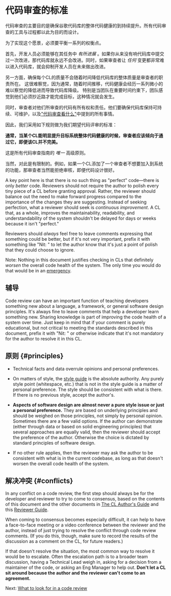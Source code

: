 # 代码审查的标准



代码审查的主要目的是确保谷歌代码库的整体代码健康的到持续提升。所有代码审查的工具与过程都以此为目的而设计。

为了实现这个愿景，必须要平衡一系列的权衡点。

首先，开发人员必须能够在其任务中 _有所进展_ 。如果你从来没有响代码库中提交过一次改进，那代码库就永远不会改进。同时，如果审查者让 _任何_ 变更都非常难以进入代码库，就会抑制开发人员在未来做出改进。

另一方面，确保每个CL的质量不会随着时间降低代码库的整体质量是审查者的职责所在。
这很难察觉，因为通常，随着时间推移，代码健康会经历一系列微小的难以察觉的降低进而导致代码库降级。
特别是当团队在重要时间约束下，团队感觉到他们必须抄近路才能完成目标，这种情况就会发生。

同时，审查者对他们所审查的代码有所有权和责任。他们要确保代码库保持可持续、可维护，以及["代码审查看什么"](looking-for.md)中提到的所有事情。

因此，我们采用如下规则做为我们期望代码评审的标准：

**通常，当某个CL能明显提升目标系统整体代码健康的时候，审查者应该倾向于通过它，即便该CL并不完美。**

这是所有代码审查指南的 _唯一_ 高级原则。

当然，对此是有限制的。例如，如果一个CL添加了一个审查者不想要加入到系统的功能，那审查者当然能拒绝审核，即便代码设计很好。

A key point here is that there is no such thing as "perfect" code&mdash;there is
only _better_ code. Reviewers should not require the author to polish every tiny
piece of a CL before granting approval. Rather, the reviewer should balance out
the need to make forward progress compared to the importance of the changes they
are suggesting. Instead of seeking perfection, what a reviewer should seek is
_continuous improvement_. A CL that, as a whole, improves the maintainability,
readability, and understandability of the system shouldn't be delayed for days
or weeks because it isn't "perfect."

Reviewers should _always_ feel free to leave comments expressing that something
could be better, but if it's not very important, prefix it with something like
"Nit: " to let the author know that it's just a point of polish that they could
choose to ignore.

Note: Nothing in this document justifies checking in CLs that definitely
_worsen_ the overall code health of the system. The only time you would do that
would be in an [emergency](../emergencies.md).

## 辅导

Code review can have an important function of teaching developers something new
about a language, a framework, or general software design principles. It's
always fine to leave comments that help a developer learn something new. Sharing
knowledge is part of improving the code health of a system over time. Just keep
in mind that if your comment is purely educational, but not critical to meeting
the standards described in this document, prefix it with "Nit: " or otherwise
indicate that it's not mandatory for the author to resolve it in this CL.

## 原则 {#principles}

*   Technical facts and data overrule opinions and personal preferences.

*   On matters of style, the [style guide](http://google.github.io/styleguide/)
    is the absolute authority. Any purely style point (whitespace, etc.) that is
    not in the style guide is a matter of personal preference. The style should
    be consistent with what is there. If there is no previous style, accept the
    author's.

*   **Aspects of software design are almost never a pure style issue or just a
    personal preference.** They are based on underlying principles and should be
    weighed on those principles, not simply by personal opinion. Sometimes there
    are a few valid options. If the author can demonstrate (either through data
    or based on solid engineering principles) that several approaches are
    equally valid, then the reviewer should accept the preference of the author.
    Otherwise the choice is dictated by standard principles of software design.

*   If no other rule applies, then the reviewer may ask the author to be
    consistent with what is in the current codebase, as long as that doesn't
    worsen the overall code health of the system.

## 解决冲突 {#conflicts}

In any conflict on a code review, the first step should always be for the
developer and reviewer to try to come to consensus, based on the contents of
this document and the other documents in [The CL Author's Guide](../developer/)
and this [Reviewer Guide](index.md).

When coming to consensus becomes especially difficult, it can help to have a
face-to-face meeting or a video conference between the reviewer and the author, instead of
just trying to resolve the conflict through code review comments. (If you do
this, though, make sure to record the results of the discussion as a comment on
the CL, for future readers.)

If that doesn't resolve the situation, the most common way to resolve it would
be to escalate. Often the
escalation path is to a broader team discussion, having a Technical Lead weigh in, asking
for a decision from a maintainer of the code, or asking an Eng Manager to help
out. **Don't let a CL sit around because the author and the reviewer can't come
to an agreement.**

Next: [What to look for in a code review](looking-for.md)
